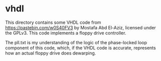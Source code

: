 # vhdl

This directory contains some VHDL code from https://pastebin.com/w0S40FV3
by Mostafa Abd El-Aziz, licensed under the GPLv3. This code implements a
floppy drive controller.

The pll.txt is my understanding of the logic of the phase-locked loop
component of this code, which, if the VHDL code is accurate, represents
how an actual floppy drive does dewarping.

